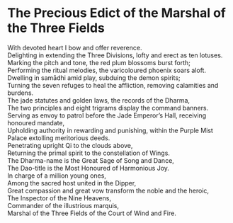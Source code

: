# The Precious Edict of the Marshal of the Three Fields

With devoted heart I bow and offer reverence.  
Delighting in extending the Three Divisions, lofty and erect as ten lotuses.  
Marking the pitch and tone, the red plum blossoms burst forth;  
Performing the ritual melodies, the varicoloured phoenix soars aloft.  
Dwelling in samādhi amid play, subduing the demon spirits;  
Turning the seven refuges to heal the affliction, removing calamities and burdens.  
The jade statutes and golden laws, the records of the Dharma,  
The two principles and eight trigrams display the command banners.  
Serving as envoy to patrol before the Jade Emperor’s Hall, receiving honoured mandate,  
Upholding authority in rewarding and punishing, within the Purple Mist Palace extolling meritorious deeds.  
Penetrating upright Qi to the clouds above,  
Returning the primal spirit to the constellation of Wings.  
The Dharma-name is the Great Sage of Song and Dance,  
The Dao-title is the Most Honoured of Harmonious Joy.  
In charge of a million young ones,  
Among the sacred host united in the Dipper,  
Great compassion and great vow transform the noble and the heroic,  
The Inspector of the Nine Heavens,  
Commander of the illustrious marquis,  
Marshal of the Three Fields of the Court of Wind and Fire.
